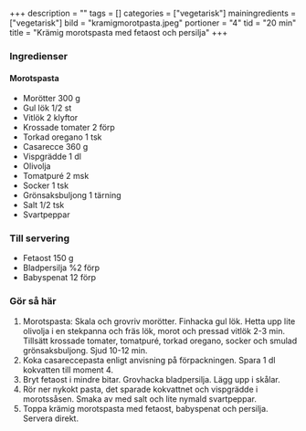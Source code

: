 +++
description = ""
tags = []
categories = ["vegetarisk"]
mainingredients = ["vegetarisk"]
bild = "kramigmorotpasta.jpeg"
portioner = "4"
tid = "20 min"
title = "Krämig morotspasta med fetaost och persilja"
+++

### Ingredienser

#### Morotspasta
- Morötter 300 g
- Gul lök 1/2 st
- Vitlök 2 klyftor
- Krossade tomater 2 förp
- Torkad oregano 1 tsk
- Casarecce 360 g
- Vispgrädde 1 dl
- Olivolja
- Tomatpuré 2 msk
- Socker 1 tsk
- Grönsaksbuljong 1 tärning
- Salt 1/2 tsk
- Svartpeppar

### Till servering
- Fetaost 150 g
- Bladpersilja %2 förp
- Babyspenat 12 förp

### Gör så här
1. Morotspasta: Skala och grovriv morötter. Finhacka gul lök. Hetta upp lite olivolja i en stekpanna och fräs lök, morot och pressad vitlök 2-3 min. Tillsätt krossade tomater, tomatpuré, torkad oregano, socker och smulad grönsaksbuljong. Sjud 10-12 min.
1. Koka casareccepasta enligt anvisning på förpackningen.  Spara 1 dl kokvatten till moment 4.
1. Bryt fetaost i mindre bitar. Grovhacka bladpersilja. Lägg upp i skålar.
1. Rör ner nykokt pasta, det sparade kokvattnet och vispgrädde i morotssåsen. Smaka av med salt och lite nymald svartpeppar.
1. Toppa krämig morotspasta med fetaost, babyspenat och persilja. Servera direkt.

